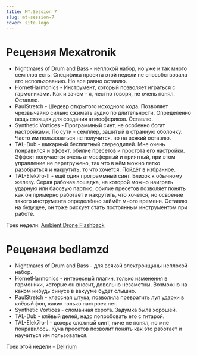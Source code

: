 ```yaml
---
title: MT.Session 7
slug: mt-session-7
cover: site.logo
---
```


# Рецензия Mexatronik

* Nightmares of Drum and Bass - неплохой набор, но уже и так много семплов есть. Специфика проекта этой недели не способствовала его использованию. Но все равно оставлю.
* HornetHarmonics - Инструмент, который позволяет играться с гармониками. Как и зачем -  я, честно говоря, не очень понял. Оставлю.
* PaulStretch - Шедевр открытого исходного кода. Позволяет чрезвычайно сильно сжимать аудио по длительности. Определенно вещь стоящая для создания атмосфериков. Оставлю.
* Synthetic Vortices - Программный синт, не особенно богат настройками. По сути - семплер, зашитый в странную оболочку. Часто им пользоваться не получится. но на всякий оставлю.
* TAL-Dub - шикарный бесплатный стереодилей. Мне очень понравился и эффект, обилие пресетов и простота его настройки. Эффект получается очень атмосферный и приятный, при этом управление не перегружено, так что в нём можно легко разобраться и накрутить, то что хочется. Пойдёт в избранное.
* TAL-Elek7ro-II - ещё один программный синт. Близок к обычному железу. Серая рабочая лошадка, на которой можно наиграть ударную или басовую партию, обилие пресетов позволяет понять как он примерно работает и накрутить, что хочется, но освоение такого инструмента определённо займёт много времени. Оставлю на будущее, он тоже рискует стать постоянным инструментом при работе.

Трек недели: [Ambient Drone Flashback](https://soundcloud.com/red_monk/ambient-drone-flashback)

# Рецензия bedlamzd

* Nightmares of Drum and Bass - для всякой электронщины неплохой набор.
* HornetHarmonics - интересный плагин, только изменения в гармоники, которые он вносит, довольно незаметны. Возможно на каком нибудь синусе в вакууме будет слышно.
* PaulStretch - классная штука, позволила превратить луп ударки в клёвый фон, каких только настроек нет.
* Synthetic Vortices - сломанная херота. Задумка была хорошей.
* TAL-Dub - клёвый делей, надо попробовать его с гитарой.
* TAL-Elek7ro-I - дохера сложный синт, ниче не понял, но мне понравилось. Куча пресетов позволит понять как это работает и научиться им пользоваться.

Трек этой недели - [Delirium](https://soundcloud.com/bedlamzd/delirium)
